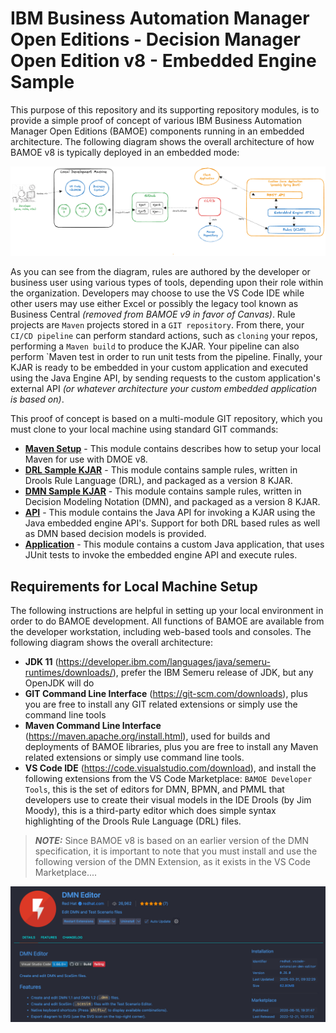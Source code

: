 # IBM Business Automation Manager Open Editions - Decision Manager Open Edition v8 - Embedded Engine Sample
This purpose of this repository and its supporting repository modules, is to provide a simple proof of concept of various IBM Business Automation Manager Open Editions (BAMOE) components running in an embedded architecture.  The following diagram shows the overall architecture of how BAMOE v8 is typically deployed in an embedded mode:

![BAMOE Architecture (Infrastructure Services)](./doc/images/architecture.png)

As you can see from the diagram, rules are authored by the developer or business user using various types of tools, depending upon their role within the organization.  Developers may choose to use the VS Code IDE while other users may use either Excel or possibly the legacy tool known as Business Central _(removed from BAMOE v9 in favor of Canvas)_.  Rule projects are `Maven` projects stored in a `GIT repository`.  From there, your `CI/CD pipeline` can perform standard actions, such as `cloning` your repos, performing a `Maven build` to produce the KJAR.  Your pipeline can also perform `Maven test in order to run unit tests from the pipeline.  Finally, your KJAR is ready to be embedded in your custom application and executed using the Java Engine API, by sending requests to the custom application's external API _(or whatever architecture your custom embedded application is based on)_.

This proof of concept is based on a multi-module GIT repository, which you must clone to your local machine using standard GIT commands:

- [**Maven Setup**](./maven/README.md) - This module contains describes how to setup your local Maven for use with DMOE v8.
- [**DRL Sample KJAR**](./sample-drl-kjar/README.md) - This module contains sample rules, written in Drools Rule Language (DRL), and packaged as a version 8 KJAR.
- [**DMN Sample KJAR**](./sample-dmn-kjar/README.md) - This module contains sample rules, written in Decision Modeling Notation (DMN), and packaged as a version 8 KJAR.
- [**API**](./api/README.md) - This module contains the Java API for invoking a KJAR using the Java embedded engine API's.  Support for both DRL based rules as well as DMN based decision models is provided.
- [**Application**](./application/README.md) - This module contains a custom Java application, that uses JUnit tests to invoke the embedded engine API and execute rules.

## Requirements for Local Machine Setup
The following instructions are helpful in setting up your local environment in order to do BAMOE development.  All functions of BAMOE are available from the developer workstation, including web-based tools and consoles. The following diagram shows the overall architecture:

- **JDK 11** (https://developer.ibm.com/languages/java/semeru-runtimes/downloads/), prefer the IBM Semeru release of JDK, but any OpenJDK will do
- **GIT Command Line Interface** (https://git-scm.com/downloads), plus you are free to install any GIT related extensions or simply use the command line tools
- **Maven Command Line Interface** (https://maven.apache.org/install.html), used for builds and deployments of BAMOE libraries, plus you are free to install any Maven related extensions or simply use command line tools.
- **VS Code IDE** (https://code.visualstudio.com/download), and install the following extensions from the VS Code Marketplace:
`BAMOE Developer Tools`, this is the set of editors for DMN, BPMN, and PMML that developers use to create their visual models in the IDE Drools (by Jim Moody), this is a third-party editor which does simple syntax highlighting of the Drools Rule Language (DRL) files.


> **_NOTE:_**  Since BAMOE v8 is based on an earlier version of the DMN specification, it is important to note that you must install and use the following version of the DMN Extension, as it exists in the VS Code Marketplace....

![BAMOE v8 DMN Editor Extension](./doc/images/bamoe-v8-dmn-extension.png)


